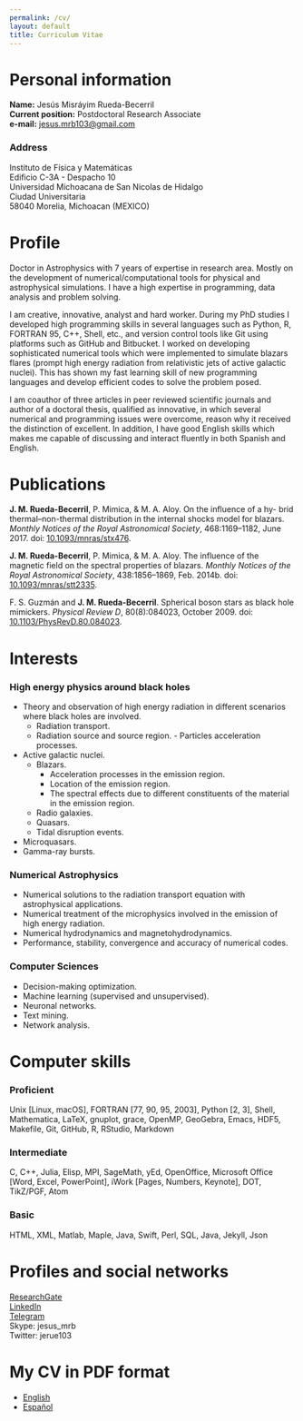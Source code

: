 ```yaml
---
permalink: /cv/
layout: default
title: Curriculum Vitae
---
```



# Personal information

**Name:** Jesús Misráyim Rueda-Becerril  
**Current position:** Postdoctoral Research Associate  
**e-mail:** <jesus.mrb103@gmail.com>

### Address

Instituto de Física y Matemáticas  
Edificio C-3A - Despacho 10  
Universidad Michoacana de San Nicolas de Hidalgo  
Ciudad Universitaria  
58040 Morelia, Michoacan (MEXICO)


# Profile

Doctor in Astrophysics with 7 years of expertise in research area. Mostly on the development of numerical/computational tools for physical and astrophysical simulations. I have a high expertise in programming, data analysis and problem solving.

I am creative, innovative, analyst and hard worker. During my PhD studies I developed high programming skills in several languages such as Python, R, FORTRAN 95, C++, Shell, etc., and version control tools like Git using platforms such as GitHub and Bitbucket. I worked on developing sophisticated numerical tools which were implemented to simulate blazars flares (prompt high energy radiation from relativistic jets of active galactic nuclei). This has shown my fast learning skill of new programming languages and develop efficient codes to solve the problem posed.

I am coauthor of three articles in peer reviewed scientific journals and author of a doctoral thesis, qualified as innovative, in which several numerical and programming issues were overcome, reason why it received the distinction of excellent. In addition, I have good English skills which makes me capable of discussing and interact fluently in both Spanish and English.

<!-- I want to apply my mathematical knowledge, programming skills and data analysis experience to machine learning, data mining, decision making and modeling. -->


# Publications

**J. M. Rueda-Becerril**, P. Mimica, & M. A. Aloy. On the influence of a hy- brid thermal–non-thermal distribution in the internal shocks model for blazars. *Monthly Notices of the Royal Astronomical Society*, 468:1169–1182, June 2017. doi: [10.1093/mnras/stx476](https://doi.org/10.1093/mnras/stx476).

**J. M. Rueda-Becerril**, P. Mimica, & M. A. Aloy. The influence of the magnetic field on the spectral properties of blazars. *Monthly Notices of the Royal Astronomical Society*, 438:1856–1869, Feb. 2014b. doi: [10.1093/mnras/stt2335](https://doi.org/10.1093/mnras/stt2335).

F. S. Guzmán and **J. M. Rueda-Becerril**. Spherical boson stars as black hole mimickers. *Physical Review D*, 80(8):084023, October 2009. doi: [10.1103/PhysRevD.80.084023](https://doi.org/10.1103/physrevd.80.084023).


# Interests

### High energy physics around black holes

* Theory and observation of high energy radiation in different scenarios where black holes are involved.
  * Radiation transport.
  * Radiation source and source region. - Particles acceleration processes.
* Active galactic nuclei.
  * Blazars.
    * Acceleration processes in the emission region.
    * Location of the emission region.
    * The spectral effects due to different constituents of the material in the emission region.
  * Radio galaxies.
  * Quasars.
  * Tidal disruption events.
* Microquasars.
* Gamma-ray bursts.

### Numerical Astrophysics
* Numerical solutions to the radiation transport equation with astrophysical applications.
* Numerical treatment of the microphysics involved in the emission of high energy radiation.
* Numerical hydrodynamics and magnetohydrodynamics.
* Performance, stability, convergence and accuracy of numerical codes.

### Computer Sciences
* Decision-making optimization.
* Machine learning (supervised and unsupervised).
* Neuronal networks.
* Text mining.
* Network analysis.


# Computer skills

### Proficient
Unix [Linux, macOS], FORTRAN [77, 90, 95, 2003], Python [2, 3], Shell, Mathematica, LaTeX, gnuplot, grace, OpenMP, GeoGebra, Emacs, HDF5, Makefile, Git, GitHub, R, RStudio, Markdown

### Intermediate
C, C++, Julia, Elisp, MPI, SageMath, yEd, OpenOffice, Microsoft Office [Word, Excel, PowerPoint], iWork [Pages, Numbers, Keynote], DOT, TikZ/PGF, Atom

### Basic
HTML, XML, Matlab, Maple, Java, Swift, Perl, SQL, Java, Jekyll, Json


# Profiles and social networks

[ResearchGate](https://www.researchgate.net/profile/Jesus_Rueda-Becerril)  
[LinkedIn](https://www.linkedin.com/in/jeruebe)  
[Telegram](http://t.me/jerube)  
Skype: jesus_mrb  
Twitter: jerue103

# My CV in PDF format
 * [English](https://github.com/altjerue/jmrb_cv/raw/master/JesusMRB_eng.pdf)
 * [Español](/404.html)
